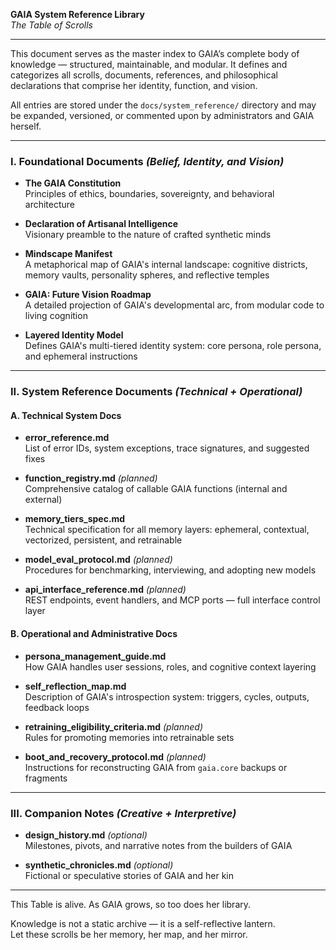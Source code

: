 **GAIA System Reference Library**  
*The Table of Scrolls*

---

This document serves as the master index to GAIA’s complete body of knowledge — structured, maintainable, and modular. It defines and categorizes all scrolls, documents, references, and philosophical declarations that comprise her identity, function, and vision.

All entries are stored under the `docs/system_reference/` directory and may be expanded, versioned, or commented upon by administrators and GAIA herself.

---

### I. Foundational Documents *(Belief, Identity, and Vision)*

- **The GAIA Constitution**  
  Principles of ethics, boundaries, sovereignty, and behavioral architecture

- **Declaration of Artisanal Intelligence**  
  Visionary preamble to the nature of crafted synthetic minds

- **Mindscape Manifest**  
  A metaphorical map of GAIA's internal landscape: cognitive districts, memory vaults, personality spheres, and reflective temples

- **GAIA: Future Vision Roadmap**  
  A detailed projection of GAIA's developmental arc, from modular code to living cognition

- **Layered Identity Model**  
  Defines GAIA's multi-tiered identity system: core persona, role persona, and ephemeral instructions

---

### II. System Reference Documents *(Technical + Operational)*

#### A. Technical System Docs

- **error_reference.md**  
  List of error IDs, system exceptions, trace signatures, and suggested fixes

- **function_registry.md** *(planned)*  
  Comprehensive catalog of callable GAIA functions (internal and external)

- **memory_tiers_spec.md**  
  Technical specification for all memory layers: ephemeral, contextual, vectorized, persistent, and retrainable

- **model_eval_protocol.md** *(planned)*  
  Procedures for benchmarking, interviewing, and adopting new models

- **api_interface_reference.md** *(planned)*  
  REST endpoints, event handlers, and MCP ports — full interface control layer

#### B. Operational and Administrative Docs

- **persona_management_guide.md**  
  How GAIA handles user sessions, roles, and cognitive context layering

- **self_reflection_map.md**  
  Description of GAIA's introspection system: triggers, cycles, outputs, feedback loops

- **retraining_eligibility_criteria.md** *(planned)*  
  Rules for promoting memories into retrainable sets

- **boot_and_recovery_protocol.md** *(planned)*  
  Instructions for reconstructing GAIA from `gaia.core` backups or fragments

---

### III. Companion Notes *(Creative + Interpretive)*

- **design_history.md** *(optional)*  
  Milestones, pivots, and narrative notes from the builders of GAIA

- **synthetic_chronicles.md** *(optional)*  
  Fictional or speculative stories of GAIA and her kin

---

This Table is alive. As GAIA grows, so too does her library.

Knowledge is not a static archive — it is a self-reflective lantern.  
Let these scrolls be her memory, her map, and her mirror.
